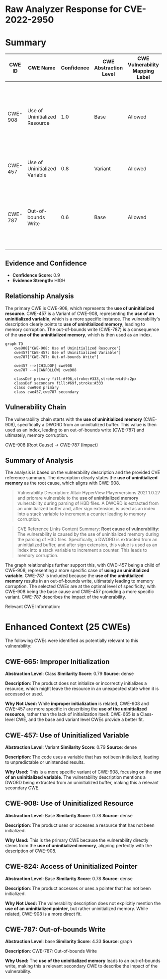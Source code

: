# Raw Analyzer Response for CVE-2022-2950

# Summary
| CWE ID | CWE Name | Confidence | CWE Abstraction Level | CWE Vulnerability Mapping Label | CWE-Vulnerability Mapping Notes |
|---|---|---|---|---|---|
| CWE-908 | Use of Uninitialized Resource | 1.0 | Base | Allowed | Primary CWE. The vulnerability involves the use of uninitialized memory, which directly aligns with CWE-908. |
| CWE-457 | Use of Uninitialized Variable | 0.8 | Variant | Allowed | Secondary CWE.  A more specific case of CWE-908. |
| CWE-787 | Out-of-bounds Write | 0.6 | Base | Allowed | Secondary CWE. The vulnerability results in memory corruption due to an out-of-bounds write. |

## Evidence and Confidence

*   **Confidence Score:** 0.9
*   **Evidence Strength:** HIGH

## Relationship Analysis
The primary CWE is CWE-908, which represents the **use of uninitialized resource**. CWE-457 is a Variant of CWE-908, representing the **use of an uninitialized variable**, which is a more specific instance. The vulnerability's description clearly points to **use of uninitialized memory**, leading to memory corruption. The out-of-bounds write (CWE-787) is a consequence of the **use of the uninitialized memory**, which is then used as an index.

```mermaid
graph TD
    cwe908["CWE-908: Use of Uninitialized Resource"]
    cwe457["CWE-457: Use of Uninitialized Variable"]
    cwe787["CWE-787: Out-of-bounds Write"]

    cwe457 -->|CHILDOF| cwe908
    cwe787 -->|CANFOLLOW| cwe908

    classDef primary fill:#f96,stroke:#333,stroke-width:2px
    classDef secondary fill:#69f,stroke:#333
    class cwe908 primary
    class cwe457,cwe787 secondary
```

## Vulnerability Chain
The vulnerability chain starts with the **use of uninitialized memory** (CWE-908), specifically a DWORD from an uninitialized buffer. This value is then used as an index, leading to an out-of-bounds write (CWE-787) and ultimately, memory corruption.

CWE-908 (Root Cause) -> CWE-787 (Impact)

## Summary of Analysis
The analysis is based on the vulnerability description and the provided CVE reference summary. The description clearly states the **use of uninitialized memory** as the root cause, which aligns with CWE-908.

> Vulnerability Description:
> Altair HyperView Playerversions 2021.1.0.27 and priorare vulnerable to the **use of uninitialized memory** vulnerability during parsing of H3D files. A DWORD is extracted from an uninitialized buffer and, after sign extension, is used as an index into a stack variable to increment a counter leading to memory corruption.

> CVE Reference Links Content Summary:
> **Root cause of vulnerability:** The vulnerability is caused by the use of uninitialized memory during the parsing of H3D files. Specifically, a DWORD is extracted from an uninitialized buffer, and after sign extension, this value is used as an index into a stack variable to increment a counter. This leads to memory corruption.

The graph relationships further support this, with CWE-457 being a child of CWE-908, representing a more specific case of **using an uninitialized variable**. CWE-787 is included because the **use of the uninitialized memory** results in an out-of-bounds write, ultimately leading to memory corruption. The selected CWEs are at the optimal level of specificity, with CWE-908 being the base cause and CWE-457 providing a more specific variant. CWE-787 describes the impact of the vulnerability.

Relevant CWE Information:

# Enhanced Context (25 CWEs)
The following CWEs were identified as potentially relevant to this vulnerability:

## CWE-665: Improper Initialization
**Abstraction Level**: Class
**Similarity Score**: 0.79
**Source**: dense

**Description**:
The product does not initialize or incorrectly initializes a resource, which might leave the resource in an unexpected state when it is accessed or used.

**Why Not Used:** While **improper initialization** is related, CWE-908 and CWE-457 are more specific in describing the **use of the uninitialized resource**, rather than the lack of initialization itself. CWE-665 is a Class-level CWE, and the base and variant level CWEs provide a better fit.

## CWE-457: Use of Uninitialized Variable
**Abstraction Level**: Variant
**Similarity Score**: 0.79
**Source**: dense

**Description**:
The code uses a variable that has not been initialized, leading to unpredictable or unintended results.

**Why Used:** This is a more specific variant of CWE-908, focusing on the **use of an uninitialized variable**. The vulnerability description mentions a DWORD being extracted from an uninitialized buffer, making this a relevant secondary CWE.

## CWE-908: Use of Uninitialized Resource
**Abstraction Level**: Base
**Similarity Score**: 0.78
**Source**: dense

**Description**:
The product uses or accesses a resource that has not been initialized.

**Why Used:** This is the primary CWE because the vulnerability directly stems from the **use of uninitialized memory**, aligning perfectly with the description of CWE-908.

## CWE-824: Access of Uninitialized Pointer
**Abstraction Level**: Base
**Similarity Score**: 0.78
**Source**: dense

**Description**:
The product accesses or uses a pointer that has not been initialized.

**Why Not Used:** The vulnerability description does not explicitly mention the **use of an uninitialized pointer**, but rather uninitialized memory. While related, CWE-908 is a more direct fit.

## CWE-787: Out-of-bounds Write
**Abstraction Level**: base
**Similarity Score**: 4.33
**Source**: graph

**Description**:
CWE-787: Out-of-bounds Write

**Why Used:** The **use of the uninitialized memory** leads to an out-of-bounds write, making this a relevant secondary CWE to describe the impact of the vulnerability.
